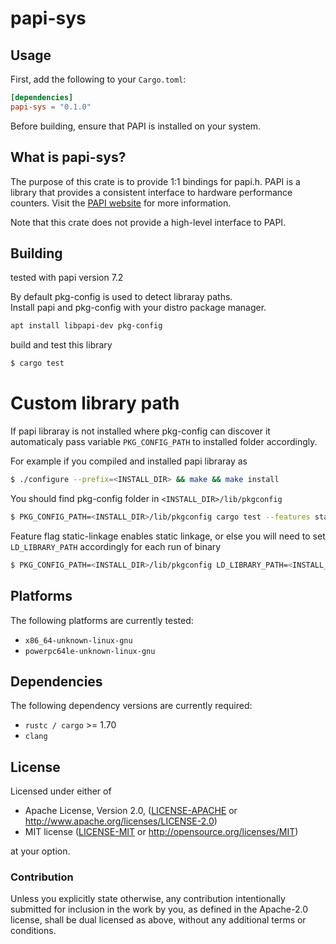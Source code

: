 papi-sys
========

## Usage

First, add the following to your `Cargo.toml`:

```toml
[dependencies]
papi-sys = "0.1.0"
```

Before building, ensure that PAPI is installed on your system.

## What is papi-sys?

The purpose of this crate is to provide 1:1 bindings for papi.h.
PAPI is a library that provides a consistent interface to hardware performance
counters. Visit the [PAPI website](http://icl.utk.edu/papi) for more information.

Note that this crate does not provide a high-level interface to PAPI.

## Building

tested with papi version 7.2

By default pkg-config is used to detect libraray paths.  
Install papi and pkg-config with your distro package manager.

```bash
apt install libpapi-dev pkg-config
```

build and test this library

```bash
$ cargo test
```

# Custom library path

If papi libraray is not installed where pkg-config can discover it automaticaly
pass variable `PKG_CONFIG_PATH` to installed folder accordingly. 

For example if you compiled and installed papi libraray as

```bash
$ ./configure --prefix=<INSTALL_DIR> && make && make install
```

You should find pkg-config folder in  `<INSTALL_DIR>/lib/pkgconfig`

```bash
$ PKG_CONFIG_PATH=<INSTALL_DIR>/lib/pkgconfig cargo test --features static-linkage
```
Feature flag static-linkage enables static linkage, or else you will need to set
`LD_LIBRARY_PATH` accordingly for each run of binary

```bash
$ PKG_CONFIG_PATH=<INSTALL_DIR>/lib/pkgconfig LD_LIBRARY_PATH=<INSTALL_DIR>/lib/ cargo test
```

## Platforms

The following platforms are currently tested:

* `x86_64-unknown-linux-gnu`
* `powerpc64le-unknown-linux-gnu`

## Dependencies

The following dependency versions are currently required:

* `rustc / cargo` >= 1.70
* `clang` 

## License

Licensed under either of

 * Apache License, Version 2.0, ([LICENSE-APACHE](LICENSE-APACHE) or
   http://www.apache.org/licenses/LICENSE-2.0)
 * MIT license ([LICENSE-MIT](LICENSE-MIT) or http://opensource.org/licenses/MIT)

at your option.

### Contribution

Unless you explicitly state otherwise, any contribution intentionally submitted
for inclusion in the work by you, as defined in the Apache-2.0 license, shall be
dual licensed as above, without any additional terms or conditions.
